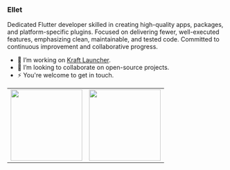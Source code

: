 ### Ellet

Dedicated Flutter developer skilled in creating high-quality apps, packages, and platform-specific plugins. Focused on delivering fewer, well-executed features, emphasizing clean, maintainable, and tested code. Committed to continuous improvement and collaborative progress.

- 🔭 I’m working on [Kraft Launcher](https://github.com/KraftLauncher/kraft-launcher).
- 🌱 I’m looking to collaborate on open-source projects.
- ⚡ You're welcome to get in touch.

<table>
  <tr>
    <td>
      <img src="https://github-readme-stats-sigma-five.vercel.app/api?username=EchoEllet&show_icons=true" height="165" />
    </td>
    <td>
      <img src="https://github-readme-stats-sigma-five.vercel.app/api/top-langs/?username=EchoEllet&layout=compact&langs_count=10" height="165" />
    </td>
  </tr>
</table>
